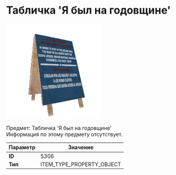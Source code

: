 # Табличка 'Я был на годовщине'

![Item Image](../img/5306.webp?raw=true)

Предмет: Табличка 'Я был на годовщине'<br>Информация по этому предмету отсутствует.


| Параметр | Значение |
|----------|----------|
| **ID** | 5306 |
| **Тип** | ITEM_TYPE_PROPERTY_OBJECT |

